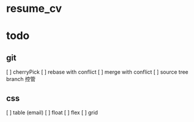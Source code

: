 # resume_cv

# todo

## git
[ ] cherryPick
[ ] rebase with conflict
[ ] merge with conflict
[ ] source tree branch 控管

## css
[ ] table (email)
[ ] float
[ ] flex
[ ] grid

